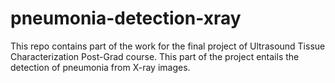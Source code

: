 # pneumonia-detection-xray
This repo contains part of the work for the final project of Ultrasound Tissue Characterization Post-Grad course. This part of the project entails the detection of pneumonia from X-ray images.
